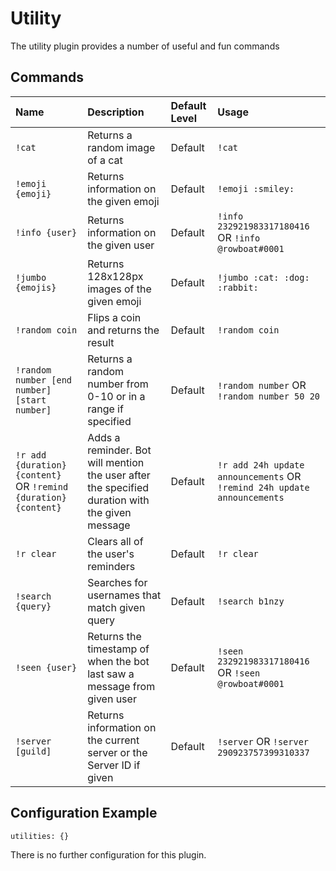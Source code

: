 # Utility

The utility plugin provides a number of useful and fun commands

## Commands

| Name | Description | Default Level | Usage |
| :--- | :--- | :--- | :--- |
| `!cat` | Returns a random image of a cat | Default | `!cat` |
| `!emoji {emoji}` | Returns information on the given emoji | Default | `!emoji :smiley:` |
| `!info {user}` | Returns information on the given user | Default | `!info 232921983317180416` OR `!info @rowboat#0001` |
| `!jumbo {emojis}` | Returns 128x128px images of the given emoji | Default | `!jumbo :cat: :dog: :rabbit:` |
| `!random coin` | Flips a coin and returns the result | Default | `!random coin` |
| `!random number [end number] [start number]` | Returns a random number from 0-10 or in a range if specified | Default | `!random number` OR `!random number 50 20` |
| `!r add {duration} {content}` OR `!remind {duration} {content}` | Adds a reminder. Bot will mention the user after the specified duration with the given message | Default | `!r add 24h update announcements` OR `!remind 24h update announcements` |
| `!r clear` | Clears all of the user's reminders | Default | `!r clear` |
| `!search {query}` | Searches for usernames that match given query | Default | `!search b1nzy` |
| `!seen {user}` | Returns the timestamp of when the bot last saw a message from given user | Default | `!seen 232921983317180416` OR `!seen @rowboat#0001` |
| `!server [guild]` | Returns information on the current server or the Server ID if given | Default | `!server` OR `!server 290923757399310337` |

## Configuration Example

```text
utilities: {}
```

There is no further configuration for this plugin.


